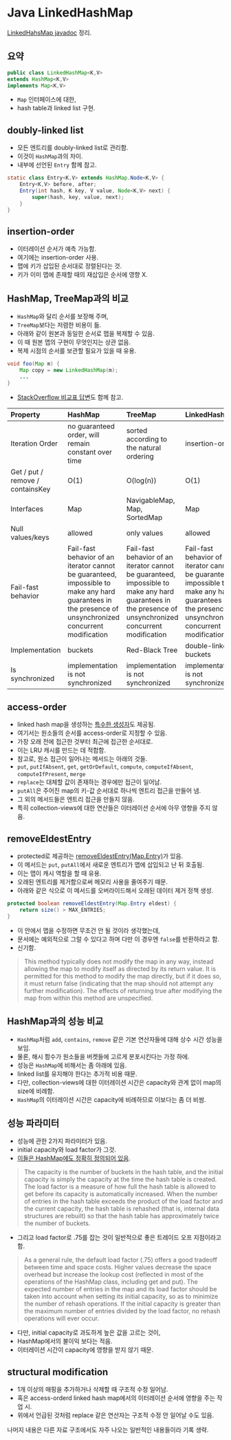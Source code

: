 # Java LinkedHashMap

[LinkedHahsMap javadoc](https://docs.oracle.com/javase/8/docs/api/java/util/LinkedHashMap.html) 정리.

## 요약

```java
public class LinkedHashMap<K,V>
extends HashMap<K,V>
implements Map<K,V>
```

- `Map` 인터페이스에 대한,
- hash table과 linked list 구현.

## doubly-linked list

- 모든 엔트리를 doubly-linked list로 관리함.
- 이것이 `HashMap`과의 차이.
- 내부에 선언된 `Entry` 함께 참고.

```java
static class Entry<K,V> extends HashMap.Node<K,V> {
    Entry<K,V> before, after;
    Entry(int hash, K key, V value, Node<K,V> next) {
        super(hash, key, value, next);
    }
}
```

## insertion-order

- 이터레이션 순서가 예측 가능함.
- 여기에는 insertion-order 사용.
- 맵에 키가 삽입된 순서대로 정렬된다는 것.
- 키가 이미 맵에 존재할 때의 재삽입은 순서에 영향 X.

## HashMap, TreeMap과의 비교

- `HashMap`와 달리 순서를 보장해 주며,
- `TreeMap`보다는 저렴한 비용이 듦.
- 아래와 같이 원본과 동일한 순서로 맵을 복제할 수 있음.
- 이 때 원본 맵의 구현이 무엇인지는 상관 없음.
- 복제 시점의 순서를 보관할 필요가 있을 때 유용.

```java
void foo(Map m) {
    Map copy = new LinkedHashMap(m);
    ...
}
```

- [StackOverflow 비교표 답변](https://stackoverflow.com/a/17708526)도 함께 참고.

| Property                         | HashMap                                                      | TreeMap                                                      | LinkedHashMap                                                |
| :------------------------------- | :----------------------------------------------------------- | :----------------------------------------------------------- | :----------------------------------------------------------- |
| Iteration Order                  | no guaranteed order, will remain constant over time          | sorted according to the natural ordering                     | insertion-order                                              |
| Get / put / remove / containsKey | O(1)                                                         | O(log(n))                                                    | O(1)                                                         |
| Interfaces                       | Map                                                          | NavigableMap, Map, SortedMap                                 | Map                                                          |
| Null values/keys                 | allowed                                                      | only values                                                  | allowed                                                      |
| Fail-fast behavior               | Fail-fast behavior of an iterator cannot be guaranteed, impossible to make any hard guarantees in the presence of unsynchronized concurrent modification | Fail-fast behavior of an iterator cannot be guaranteed, impossible to make any hard guarantees in the presence of unsynchronized concurrent modification | Fail-fast behavior of an iterator cannot be guaranteed, impossible to make any hard guarantees in the presence of unsynchronized concurrent modification |
| Implementation                   | buckets                                                      | Red-Black Tree                                               | double-linked buckets                                        |
| Is synchronized                  | implementation is not synchronized                           | implementation is not synchronized                           | implementation is not synchronized                           |

## access-order

- linked hash map을 생성하는 [특수한 생성자](https://docs.oracle.com/javase/8/docs/api/java/util/LinkedHashMap.html#LinkedHashMap-int-float-boolean-)도 제공됨.
- 여기서는 원소들의 순서를 access-order로 지정할 수 있음.
- 가장 오래 전에 접근한 것부터 최근에 접근한 순서대로.
- 이는 LRU 캐시를 만드는 데 적합함.
- 참고로, 원소 접근이 일어나는 메서드는 아래의 것들.
- `put`, `putIfAbsent`, `get`, `getOrDefault`, `compute`, `computeIfAbsent`, `computeIfPresent`, `merge`
- `replace`는 대체할 값이 존재하는 경우에만 접근이 일어남.
- `putAll`은 주어진 map의 키-값 순서대로 하나씩 엔트리 접근을 만들어 냄.
- 그 외의 메서드들은 엔트리 접근을 만들지 않음.
- 특히 collection-views에 대한 연산들은 이터레이션 순서에 아무 영향을 주지 않음.

## removeEldestEntry

- protected로 제공하는 [removeEldestEntry(Map.Entry)](https://docs.oracle.com/javase/8/docs/api/java/util/LinkedHashMap.html#removeEldestEntry-java.util.Map.Entry-)가 있음.
- 이 메서드는 `put`, `putAll`에서 새로운 엔트리가 맵에 삽입되고 난 뒤 호출됨.
- 이는 맵이 캐시 역할을 할 때 유용.
- 오래된 엔트리를 제거함으로써 메모리 사용을 줄여주기 때문.
- 아래와 같은 식으로 이 메서드를 오버라이드해서 오래된 데이터 제거 정책 생성.

```java
protected boolean removeEldestEntry(Map.Entry eldest) {
    return size() > MAX_ENTRIES;
}
```

- 이 안에서 맵을 수정하면 무조건 안 될 것이라 생각했는데,
- 문서에는 예외적으로 그럴 수 있다고 하며 다만 이 경우엔 `false`를 반환하라고 함.
- 신기함.

> This method typically does not modify the map in any way, instead allowing the map to modify itself as directed by its return value. It is permitted for this method to modify the map directly, but if it does so, it must return false (indicating that the map should not attempt any further modification). The effects of returning true after modifying the map from within this method are unspecified.

## HashMap과의 성능 비교

- `HashMap`처럼 `add`, `contains`, `remove` 같은 기본 연산자들에 대해 상수 시간 성능을 보임.
- 물론, 해시 함수가 원소들을 버켓들에 고르게 분포시킨다는 가정 하에.
- 성능은 `HashMap`에 비해서는 좀 아래에 있음.
- linked list를 유지해야 한다는 추가적 비용 때문.
- 다만, collection-views에 대한 이터레이션 시간은 capacity와 관계 없이 map의 size에 비례함.
- `HashMap`의 이터레이션 시간은 capacity에 비례하므로 이보다는 좀 더 비쌈.

## 성능 파라미터

- 성능에 관한 2가지 파라미터가 있음.
- initial capacity와 load factor가 그것.
- [이들은 HashMap에도 정확히 정의되어 있음](https://docs.oracle.com/javase/8/docs/api/java/util/HashMap.html).

> The capacity is the number of buckets in the hash table, and the initial capacity is simply the capacity at the time the hash table is created. The load factor is a measure of how full the hash table is allowed to get before its capacity is automatically increased. When the number of entries in the hash table exceeds the product of the load factor and the current capacity, the hash table is rehashed (that is, internal data structures are rebuilt) so that the hash table has approximately twice the number of buckets.

- 그리고 load factor로 .75를 잡는 것이 일반적으로 좋은 트레이드 오프 지점이라고 함.

> As a general rule, the default load factor (.75) offers a good tradeoff between time and space costs. Higher values decrease the space overhead but increase the lookup cost (reflected in most of the operations of the HashMap class, including get and put). The expected number of entries in the map and its load factor should be taken into account when setting its initial capacity, so as to minimize the number of rehash operations. If the initial capacity is greater than the maximum number of entries divided by the load factor, no rehash operations will ever occur.

- 다만, initial capacity로 과도하게 높은 값을 고르는 것이,
- HashMap에서의 불이익 보다는 적음.
- 이터레이션 시간이 capacity에 영향을 받지 않기 때문.

## structural modification

- 1개 이상의 매핑을 추가하거나 삭제할 때 구조적 수정 일어남.
- 혹은 access-orderd linked hash map에서의 이터레이션 순서에 영향을 주는 작업 시.
- 위에서 언급된 것처럼 replace 같은 연산자는 구조적 수정 안 일어날 수도 있음.

나머지 내용은 다른 자료 구조에서도 자주 나오는 일반적인 내용들이라 기록 생략.
